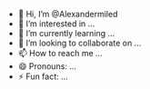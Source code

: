 - 👋 Hi, I’m @Alexandermiled
- 👀 I’m interested in ...
- 🌱 I’m currently learning ...
- 💞️ I’m looking to collaborate on ...
- 📫 How to reach me ...
- 😄 Pronouns: ...
- ⚡ Fun fact: ...

<!---
Alexandermiled/Alexandermiled is a ✨ special ✨ repository because its `README.md` (this file) appears on your GitHub profile.
You can click the Preview link to take a look at your changes.
--->
